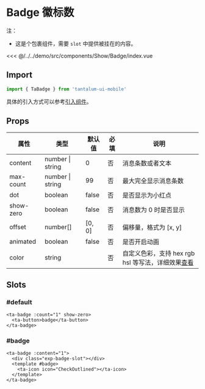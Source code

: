 # Badge 徽标数

注：

- 这是个包裹组件，需要 `slot` 中提供被挂在的内容。

<CodeDemo name="Badge">

<<< @/../../demo/src/components/Show/Badge/index.vue

</CodeDemo>

## Import

```js
import { TaBadge } from 'tantalum-ui-mobile'
```

具体的引入方式可以参考[引入组件](../guide/import.md)。

## Props

| 属性      | 类型             | 默认值 | 必填 | 说明                                                                               |
| --------- | ---------------- | ------ | ---- | ---------------------------------------------------------------------------------- |
| content   | number \| string | 0      | 否   | 消息条数或者文本                                                                   |
| max-count | number \| string | 99     | 否   | 最大完全显示消息条数                                                               |
| dot       | boolean          | false  | 否   | 是否显示为小红点                                                                   |
| show-zero | boolean          | false  | 否   | 消息数为 0 时是否显示                                                              |
| offset    | number[]         | [0, 0] | 否   | 偏移量，格式为 [x, y]                                                              |
| animated  | boolean          | false  | 否   | 是否开启动画                                                                       |
| color     | string           |        | 否   | 自定义色彩，支持 hex rgb hsl 等写法，详细效果[查看](../design/color.md#自定义色彩) |

## Slots

### #default

```vue
<ta-badge :count="1" show-zero>
  <ta-button>badge</ta-button>
</ta-badge>
```

### #badge

```vue
<ta-badge :content="1">
  <div class="exp-badge-slot"></div>
  <template #badge>
    <ta-icon icon="CheckOutlined"></ta-icon>
  </template>
</ta-badge>
```

